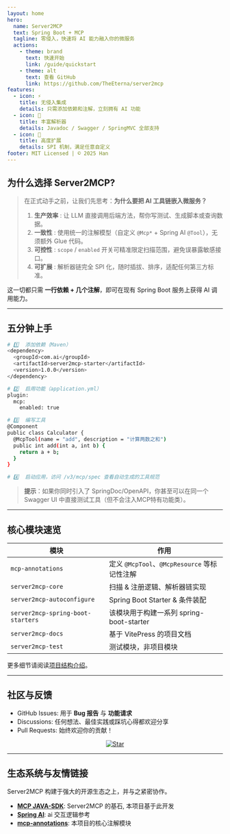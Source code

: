 ```yaml
---
layout: home
hero:
  name: Server2MCP
  text: Spring Boot + MCP
  tagline: 零侵入，快速将 AI 能力融入你的微服务
  actions:
    - theme: brand
      text: 快速开始
      link: /guide/quickstart
    - theme: alt
      text: 查看 GitHub
      link: https://github.com/TheEterna/server2mcp
features:
  - icon: ⚡️
    title: 无侵入集成
    details: 只需添加依赖和注解，立刻拥有 AI 功能
  - icon: 🔌
    title: 丰富解析器
    details: Javadoc / Swagger / SpringMVC 全部支持
  - icon: 🧩
    title: 高度扩展
    details: SPI 机制，满足任意自定义
footer: MIT Licensed | © 2025 Han
---
```


## 为什么选择 Server2MCP?

> 在正式动手之前，让我们先思考：**为什么要把 AI 工具链嵌入微服务？**
>
> 1. **生产效率** : 让 LLM 直接调用后端方法，帮你写测试、生成脚本或查询数据。
> 2. **一致性** : 使用统一的注解模型（自定义 `@Mcp*` + Spring AI `@Tool`），无须额外 Glue 代码。
> 3. **可控性** : `scope` / `enabled` 开关可精准限定扫描范围，避免误暴露敏感接口。
> 4. **可扩展** : 解析器链完全 SPI 化，随时插拔、排序，适配任何第三方标准。

这一切都只需 **一行依赖 + 几个注解**，即可在现有 Spring Boot 服务上获得 AI 调用能力。

---

## 五分钟上手

```bash
# 1️⃣  添加依赖（Maven）
<dependency>
  <groupId>com.ai</groupId>
  <artifactId>server2mcp-starter</artifactId>
  <version>1.0.0</version>
</dependency>

# 2️⃣  启用功能（application.yml）
plugin:
  mcp:
    enabled: true

# 3️⃣  编写工具
@Component
public class Calculator {
  @McpTool(name = "add", description = "计算两数之和")
  public int add(int a, int b) {
    return a + b;
  }
}

# 4️⃣  启动应用，访问 /v3/mcp/spec 查看自动生成的工具规范
```

> **提示**：如果你同时引入了 SpringDoc/OpenAPI，你甚至可以在同一个 Swagger UI 中直接测试工具（但不会注入MCP特有功能类）。

---

## 核心模块速览

| 模块 | 作用 |
|------|------|
| `mcp-annotations` | 定义 `@McpTool`、`@McpResource` 等标记性注解 |
| `server2mcp-core` | 扫描 & 注册逻辑、解析器链实现 |
| `server2mcp-autoconfigure`| Spring Boot Starter & 条件装配 |
| `server2mcp-spring-boot-starters` | 该模块用于构建一系列 spring-boot-starter |
| `server2mcp-docs` | 基于 VitePress 的项目文档 |
| `server2mcp-test` | 测试模块，非项目模块 |

更多细节请阅读[项目结构介绍](/guide/introduction#项目结构)。

---

## 社区与反馈

- GitHub Issues: 用于 **Bug 报告** 与 **功能请求**
- Discussions: 任何想法、最佳实践或踩坑心得都欢迎分享
- Pull Requests: 始终欢迎你的贡献！

<p align="center">
  <a href="https://github.com/TheEterna/server2mcp/stargazers"><img src="https://img.shields.io/github/stars/TheEterna/server2mcp?style=social" alt="Star" /></a>
</p>

---

## 生态系统与友情链接

Server2MCP 构建于强大的开源生态之上，并与之紧密协作。

- **[MCP JAVA-SDK](https://github.com/modelcontextprotocol/java-sdk)**: Server2MCP 的基石, 本项目基于此开发
- **[Spring AI](https://spring.io/projects/spring-ai)**: ai 交互逻辑参考
- **[mcp-annotations](https://github.com/spring-ai-community/mcp-annotations)**: 本项目的核心注解模块
